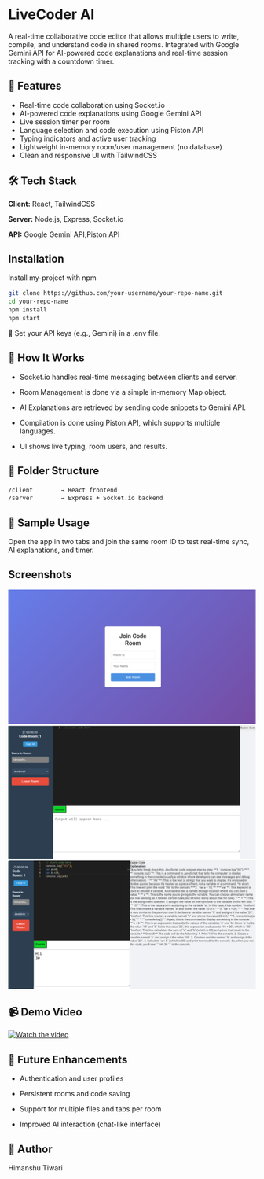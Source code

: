 
# LiveCoder AI



A real-time collaborative code editor that allows multiple users to write, compile, and understand code in shared rooms. Integrated with Google Gemini API for AI-powered code explanations and real-time session tracking with a countdown timer.




## 🚀 Features

- Real-time code collaboration using Socket.io
- AI-powered code explanations using Google Gemini API
- Live session timer per room
- Language selection and code execution using Piston API
- Typing indicators and active user tracking
- Lightweight in-memory room/user management (no database)
- Clean and responsive UI with TailwindCSS


## 🛠️ Tech Stack

**Client:** React, TailwindCSS

**Server:**  Node.js, Express, Socket.io

**API:**     Google Gemini API,Piston API


## Installation

Install my-project with npm

```bash
git clone https://github.com/your-username/your-repo-name.git
cd your-repo-name
npm install
npm start
```
🔐 Set your API keys (e.g., Gemini) in a .env file.
    
## 🧠 How It Works
- Socket.io handles real-time messaging between clients and server.

- Room Management is done via a simple in-memory Map object.

- AI Explanations are retrieved by sending code snippets to Gemini API.

- Compilation is done using Piston API, which supports multiple languages.

- UI shows live typing, room users, and results.
## 📁 Folder Structure

```bash
/client        → React frontend
/server        → Express + Socket.io backend
```
## 🧪 Sample Usage
Open the app in two tabs and join the same room ID to test real-time sync, AI explanations, and timer.

## Screenshots
![App Screenshot](./frontend/src/assets/real_timeCode.png)
![App Screenshot](./frontend/src/assets/real_tim.png)
![App Screenshot](./frontend/src/assets/image.png)

## 📹 Demo Video

[![Watch the video](https://img.youtube.com/vi/VIDEO_ID/0.jpg)](https://drive.google.com/file/d/1DmeFo3lL5M9oOWNCvWhHwDju9CRglMqW/view?usp=drive_link)


## 🔮 Future Enhancements
- Authentication and user profiles

- Persistent rooms and code saving

- Support for multiple files and tabs per room

- Improved AI interaction (chat-like interface)


## 🙌 Author
   Himanshu Tiwari
